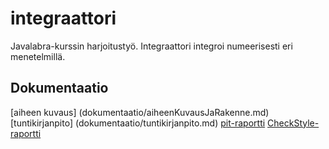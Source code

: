 # integraattori
Javalabra-kurssin harjoitustyö. Integraattori integroi numeerisesti eri menetelmillä.

## Dokumentaatio
[aiheen kuvaus] (dokumentaatio/aiheenKuvausJaRakenne.md)
[tuntikirjanpito] (dokumentaatio/tuntikirjanpito.md)
[pit-raportti](https://htmlpreview.github.io/?https://github.com/estuuli/integraattori/blob/master/dokumentaatio/pit-raportti/201702102330/index.html)
[CheckStyle-raportti](https://htmlpreview.github.io/?https://github.com/estuuli/integraattori/blob/master/dokumentaatio/checkstyle-raportti/checkstyle.html)
